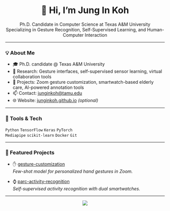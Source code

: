 <h1 align="center">👋 Hi, I’m Jung In Koh</h1>

<p align="center">
Ph.D. Candidate in Computer Science at Texas A&M University<br>
Specializing in Gesture Recognition, Self-Supervised Learning, and Human-Computer Interaction
</p>

---

### 💡 About Me

- 🎓 Ph.D. candidate @ Texas A&M University
- 🤖 Research: Gesture interfaces, self-supervised sensor learning, virtual collaboration tools
- 🧪 Projects: Zoom gesture customization, smartwatch-based elderly care, AI-powered annotation tools
- 📫 Contact: junginkoh@tamu.edu
- 🌐 Website: [junginkoh.github.io](https://junginkoh.github.io) *(optional)*

---

### 🔧 Tools & Tech

`Python` `TensorFlow` `Keras` `PyTorch`  
`Mediapipe` `scikit-learn` `Docker` `Git`

---

### 📂 Featured Projects

- ✋ [gesture-customization](https://github.com/tamu-edu/gesture-customization)  
  *Few-shot model for personalized hand gestures in Zoom.*

- ⌚ [parc-activity-recognition](https://github.com/tamu-edu/parc-activity-recognition)  
  *Self-supervised activity recognition with dual smartwatches.*

---

<p align="center">
  <img src="https://github-readme-stats.vercel.app/api?username=jungin&show_icons=true&theme=default" />
</p>

